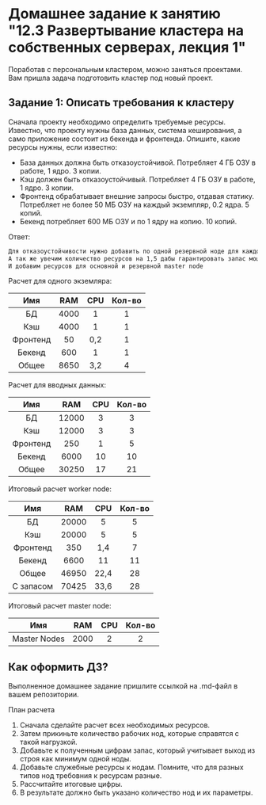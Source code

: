 # Домашнее задание к занятию "12.3 Развертывание кластера на собственных серверах, лекция 1"
Поработав с персональным кластером, можно заняться проектами. Вам пришла задача подготовить кластер под новый проект.

## Задание 1: Описать требования к кластеру
Сначала проекту необходимо определить требуемые ресурсы. Известно, что проекту нужны база данных, система кеширования, а само приложение состоит из бекенда и фронтенда. Опишите, какие ресурсы нужны, если известно:

* База данных должна быть отказоустойчивой. Потребляет 4 ГБ ОЗУ в работе, 1 ядро. 3 копии.
* Кэш должен быть отказоустойчивый. Потребляет 4 ГБ ОЗУ в работе, 1 ядро. 3 копии.
* Фронтенд обрабатывает внешние запросы быстро, отдавая статику. Потребляет не более 50 МБ ОЗУ на каждый экземпляр, 0.2 ядра. 5 копий.
* Бекенд потребляет 600 МБ ОЗУ и по 1 ядру на копию. 10 копий.

Ответ:

```bash
Для отказоустойчивости нужно добавить по одной резервной ноде для каждого сервиса + 1 нода для нечетного количества, чтобы избежать конфликтов при переключении нод.
А так же увечим количество ресурсов на 1,5 дабы гарантировать запас мощности.
И добавим ресурсов для основной и резервной master node
```
Расчет для одного экземляра:

| Имя | RAM | CPU | Кол-во |
| :-----------: | :-----------: | :-----------: | :-----------: | 
| БД | 4000 | 1 | 1 | 
| Кэш | 4000 | 1 | 1 |
| Фронтенд | 50 | 0,2 | 1 |
| Бекенд | 600 | 1 | 1 |
| Общее | 8650 | 3,2 | 4 |

Расчет для вводных данных:

| Имя | RAM | CPU | Кол-во |
| :-----------: | :-----------: | :-----------: | :-----------: | 
| БД | 12000 | 3 | 3 | 
| Кэш | 12000 | 3 | 3 |
| Фронтенд | 250 | 1 | 5 |
| Бекенд | 6000 | 10 | 10 |
| Общее | 30250 | 17 | 21 |

Итоговый расчет worker node:

| Имя | RAM | CPU | Кол-во |
| :-----------: | :-----------: | :-----------: | :-----------: | 
| БД | 20000 | 5 | 5 | 
| Кэш | 20000 | 5 | 5 | 
| Фронтенд | 350 | 1,4 | 7 |
| Бекенд | 6600 | 11 | 11 |
| Общее | 46950 | 22,4 | 28 |
| С запасом | 70425 | 33,6 | 28 |

Итоговый расчет master node:

| Имя | RAM | CPU | Кол-во |
| :-----------: | :-----------: | :-----------: | :-----------: | 
| Master Nodes | 2000 | 2 | 2 | 


## Как оформить ДЗ?

Выполненное домашнее задание пришлите ссылкой на .md-файл в вашем репозитории.

План расчета
1. Сначала сделайте расчет всех необходимых ресурсов.
2. Затем прикиньте количество рабочих нод, которые справятся с такой нагрузкой.
3. Добавьте к полученным цифрам запас, который учитывает выход из строя как минимум одной ноды.
4. Добавьте служебные ресурсы к нодам. Помните, что для разных типов нод требовния к ресурсам разные.
5. Рассчитайте итоговые цифры.
6. В результате должно быть указано количество нод и их параметры.
